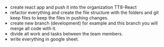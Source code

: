 - create react app and push it into the organization TT8-React
- refactor everything and create the file structure with the folders and git keep files to keep the files in pushing changes.
- create new branch (development) for example and this branch you will merge all code with it.
- divide all work and tasks between the team members.
- write everything in google sheet.
